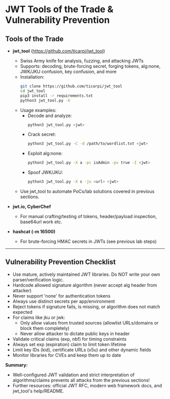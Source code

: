 # JWT Tools of the Trade & Vulnerability Prevention

## Tools of the Trade

- **jwt_tool** (https://github.com/ticarpi/jwt_tool)
  - Swiss Army knife for analysis, fuzzing, and attacking JWTs
  - Supports: decoding, brute-forcing secret, forging tokens, alg:none, JWK/JKU confusion, key confusion, and more
  - Installation:
    ```bash
    git clone https://github.com/ticarpi/jwt_tool
    cd jwt_tool
    pip3 install -r requirements.txt
    python3 jwt_tool.py -h
    ```
  - Usage examples:
    - Decode and analyze:
      ```bash
      python3 jwt_tool.py <jwt>
      ```
    - Crack secret:
      ```bash
      python3 jwt_tool.py -C -d /path/to/wordlist.txt <jwt>
      ```
    - Exploit alg:none:
      ```bash
      python3 jwt_tool.py -X a -pc isAdmin -pv true -I <jwt>
      ```
    - Spoof JWK/JKU:
      ```bash
      python3 jwt_tool.py -X s -ju <url> <jwt>
      ```
  - Use jwt_tool to automate PoCs/lab solutions covered in previous sections.

- **jwt.io, CyberChef**
  - For manual crafting/testing of tokens, header/payload inspection, base64url work etc.

- **hashcat (-m 16500)**
  - For brute-forcing HMAC secrets in JWTs (see previous lab steps)

---

## Vulnerability Prevention Checklist

- Use mature, actively maintained JWT libraries. Do NOT write your own parser/verification logic.
- Hardcode allowed signature algorithm (never accept alg header from attacker)
- Never support 'none' for authentication tokens
- Always use distinct secrets per app/environment
- Reject tokens if signature fails, is missing, or algorithm does not match expected
- For claims like jku or jwk:
    - Only allow values from trusted sources (allowlist URLs/domains or block them completely)
    - Never allow attacker to dictate public keys in header
- Validate critical claims (exp, nbf) for timing constraints
- Always set exp (expiration) claim to limit token lifetime
- Limit key IDs (kid), certificate URLs (x5u) and other dynamic fields
- Monitor libraries for CVEs and keep them up to date

**Summary:**
- Well-configured JWT validation and strict interpretation of algorithms/claims prevents all attacks from the previous sections!
- Further resources: official JWT RFC, modern web framework docs, and jwt_tool's help/README.
